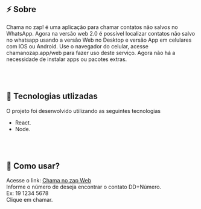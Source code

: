 


<h2> ⚡ Sobre</h2>
<p>Chama no zap! é uma aplicação para chamar contatos não salvos no WhatsApp. Agora na versão web 2.0 é possível localizar contatos não salvo no whatsapp usando a versão Web no Desktop e versão App em celulares com IOS ou Android. Use o navegador do celular, acesse chamanozap.app/web para fazer uso deste serviço. Agora não há a necessidade de instalar apps ou pacotes extras. </p>

<br>
<br>

<h2> 🚀 Tecnologias utlizadas</h2>
<p>O projeto foi desenvolvido utilizando as seguintes tecnologias</p>

-  React. 
-  Node. 

<br>
<br>

<h2> 📨 Como usar? </h2>
<p>
    Acesse o link:
    <a href="https://chamanozap.app/web" target="_Blank">Chama no zap Web</a><br/>
    Informe o número de deseja encontrar o contato DD+Número.<br/>
    Ex: 19 1234 5678 <br/>
    Clique em chamar. 
</p>
